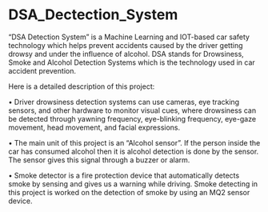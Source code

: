 # DSA_Dectection_System
“DSA Detection System” is a Machine Learning and IOT-based car safety technology which helps prevent accidents caused by the driver getting drowsy and under the influence of alcohol. DSA stands for Drowsiness, Smoke and Alcohol Detection Systems which is the technology used in car accident prevention.

Here is a detailed description of this project:

• Driver drowsiness detection systems can use cameras, eye tracking sensors, and other hardware to monitor visual cues, where drowsiness can be detected through yawning frequency, eye-blinking frequency, eye-gaze movement, head movement, and facial expressions.

• The main unit of this project is an “Alcohol sensor”. If the person inside the car has consumed alcohol then it is alcohol detection is done by the sensor. The sensor gives this signal through a buzzer or alarm.

• Smoke detector is a fire protection device that automatically detects smoke by sensing and gives us a warning while driving. Smoke detecting in this project is worked on the detection of smoke by using an MQ2 sensor device. 

